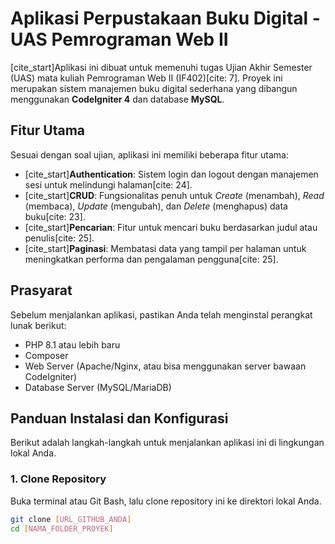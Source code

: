 # Aplikasi Perpustakaan Buku Digital - UAS Pemrograman Web II

[cite_start]Aplikasi ini dibuat untuk memenuhi tugas Ujian Akhir Semester (UAS) mata kuliah Pemrograman Web II (IF402)[cite: 7]. Proyek ini merupakan sistem manajemen buku digital sederhana yang dibangun menggunakan **CodeIgniter 4** dan database **MySQL**.

## Fitur Utama

Sesuai dengan soal ujian, aplikasi ini memiliki beberapa fitur utama:
* [cite_start]**Authentication**: Sistem login dan logout dengan manajemen sesi untuk melindungi halaman[cite: 24].
* [cite_start]**CRUD**: Fungsionalitas penuh untuk *Create* (menambah), *Read* (membaca), *Update* (mengubah), dan *Delete* (menghapus) data buku[cite: 23].
* [cite_start]**Pencarian**: Fitur untuk mencari buku berdasarkan judul atau penulis[cite: 25].
* [cite_start]**Paginasi**: Membatasi data yang tampil per halaman untuk meningkatkan performa dan pengalaman pengguna[cite: 25].

## Prasyarat

Sebelum menjalankan aplikasi, pastikan Anda telah menginstal perangkat lunak berikut:
* PHP 8.1 atau lebih baru
* Composer
* Web Server (Apache/Nginx, atau bisa menggunakan server bawaan CodeIgniter)
* Database Server (MySQL/MariaDB)

## Panduan Instalasi dan Konfigurasi

Berikut adalah langkah-langkah untuk menjalankan aplikasi ini di lingkungan lokal Anda.

### 1. Clone Repository
Buka terminal atau Git Bash, lalu clone repository ini ke direktori lokal Anda.
```bash
git clone [URL_GITHUB_ANDA]
cd [NAMA_FOLDER_PROYEK]
